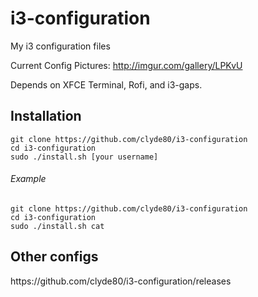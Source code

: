 # i3-configuration
My i3 configuration files

Current Config Pictures: http://imgur.com/gallery/LPKvU

Depends on XFCE Terminal, Rofi, and i3-gaps.

<h2>Installation</h2>
<code>git clone https://github.com/clyde80/i3-configuration</code><br>
<code>cd i3-configuration</code><br>
<code>sudo ./install.sh [your username]</code>

<h6>Example</h6>
<code>git clone https://github.com/clyde80/i3-configuration</code><br>
<code>cd i3-configuration</code><br>
<code>sudo ./install.sh cat</code>

<h2>Other configs</h2>
https://github.com/clyde80/i3-configuration/releases
